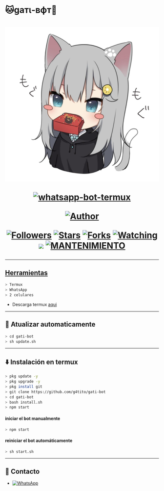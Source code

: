 # 🐱gaтι-вфт🤖
<h1 align="center">
    <p>
        <img src= "almacenamiento/imajenes/gati_2.jpg">
    </p>
    <p align="center">
        <a href="#"><img title="whatsapp-bot-termux" src="https://img.shields.io/badge/-WHATSAPP--BOT--TERMUX-green?colorA=%23ff0000&colorB=%23017e40&style=for-the-badge"></a>
    </p>
    <p>
        <a href="https://github.com/g4tito"><img title="Author"    src="https://img.shields.io/badge/Author-gatito-purple.svg?style=for-the-badge&logo=github"></a>
    </p>
    <p>
        <a href="https://github.com/g4tito/followers"><img title="Followers" src="https://img.shields.io/github/followers/g4tito?color=blue&style=flat-square"></a>
        <a href="https://github.com/g4tito/gati-bot/stargazers/"><img title="Stars" src="https://img.shields.io/github/stars/g4tito/gati-bot?color=red&style=flat-square"></a>
        <a href="https://github.com/g4tito/gati-bot/network/members"><img title="Forks" src="http://img.shields.io/github/forks/g4tito/gati-bot?color=red&style=flat-square"></a>
        <a href="https://github.com/g4tito/gati-bot/watchers"><img title="Watching" src="https://img.shields.io/github/watchers/g4tito/gati-bot?label=Watchers&color=blue&style=flat-square"></a>
        <a href="https://hits.seeyoufarm.com"><img src="https://hits.seeyoufarm.com/api/count/incr/badge.svg?url=https%3A%2F%2Fgithub.com%2Fg4tito%2Fgati-bot&count_bg=%2379C83D&title_bg=%23555555&icon=&icon_color=%23E7E7E7&title=Support&edge_flat=false"/></a>
        <a href="#"><img title="MANTENIMIENTO" src="https://img.shields.io/badge/MANTENIMIENTO-SI-blue.svg"</a>
    </p>
</h1>

---------

## Herramientas

```bash
> Termux
> WhatsApp
> 2 celulares
```

- Descarga termux [aqui](https://play.google.com/store/apps/details?id=com.termux&hl=pt_BR&gl=US)

---------

## 🔄 Atualizar automaticamente

```bash
> cd gati-bot
> sh update.sh
```

---------

## ⬇️ Instalación en termux

```bash
> pkg update -y
> pkg upgrade -y
> pkg install git
> git clone https://github.com/g4tito/gati-bot
> cd gati-bot
> bash install.sh
> npm start
```

#### iniciar el bot manualmente

```bash
> npm start
```

#### reiniciar el bot automáticamente

```bash
> sh start.sh
```

---------

## 🤝 Contacto

* <a href="https://chat.whatsapp.com/KLfjq8AK4Jz62Pqfz5sv0v"><img alt="WhatsApp" src="https://img.shields.io/badge/WhatsApp-25D366?style=for-the-badge&logo=whatsapp&logoColor=white"/></a>
